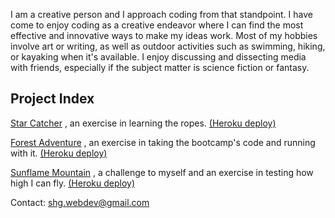 I am a creative person and I approach coding from that standpoint. I have come to enjoy coding as a creative endeavor where I can find the most effective and innovative ways to make my ideas work. Most of my hobbies involve art or writing, as well as outdoor activities such as swimming, hiking, or kayaking when it's available. I enjoy discussing and dissecting media with friends, especially if the subject matter is science fiction or fantasy.

## Project Index

[Star Catcher](https://github.com/SHG42/star_catcher.git) , an exercise in learning the ropes. [(Heroku deploy)](https://star--catcher.herokuapp.com/)

[Forest Adventure](https://github.com/SHG42/forest_adventure.git) , an exercise in taking the bootcamp's code and running with it. [(Heroku deploy)](https://forestadventures.herokuapp.com/)

[Sunflame Mountain](https://github.com/SHG42/sunflame_mountain.git) , a challenge to myself and an exercise in testing how high I can fly. [(Heroku deploy)](https://sunflame-mountain.herokuapp.com/)

Contact: shg.webdev@gmail.com
